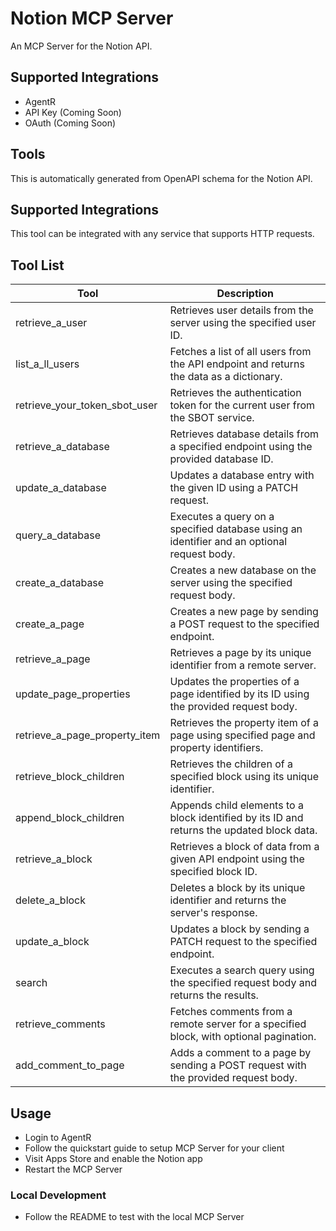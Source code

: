 
# Notion MCP Server

An MCP Server for the Notion API.

## Supported Integrations

- AgentR
- API Key (Coming Soon)
- OAuth (Coming Soon)

## Tools

This is automatically generated from OpenAPI schema for the Notion API.

## Supported Integrations

This tool can be integrated with any service that supports HTTP requests.

## Tool List

| Tool | Description |
|------|-------------|
| retrieve_a_user | Retrieves user details from the server using the specified user ID. |
| list_a_ll_users | Fetches a list of all users from the API endpoint and returns the data as a dictionary. |
| retrieve_your_token_sbot_user | Retrieves the authentication token for the current user from the SBOT service. |
| retrieve_a_database | Retrieves database details from a specified endpoint using the provided database ID. |
| update_a_database | Updates a database entry with the given ID using a PATCH request. |
| query_a_database | Executes a query on a specified database using an identifier and an optional request body. |
| create_a_database | Creates a new database on the server using the specified request body. |
| create_a_page | Creates a new page by sending a POST request to the specified endpoint. |
| retrieve_a_page | Retrieves a page by its unique identifier from a remote server. |
| update_page_properties | Updates the properties of a page identified by its ID using the provided request body. |
| retrieve_a_page_property_item | Retrieves the property item of a page using specified page and property identifiers. |
| retrieve_block_children | Retrieves the children of a specified block using its unique identifier. |
| append_block_children | Appends child elements to a block identified by its ID and returns the updated block data. |
| retrieve_a_block | Retrieves a block of data from a given API endpoint using the specified block ID. |
| delete_a_block | Deletes a block by its unique identifier and returns the server's response. |
| update_a_block | Updates a block by sending a PATCH request to the specified endpoint. |
| search | Executes a search query using the specified request body and returns the results. |
| retrieve_comments | Fetches comments from a remote server for a specified block, with optional pagination. |
| add_comment_to_page | Adds a comment to a page by sending a POST request with the provided request body. |



## Usage

- Login to AgentR
- Follow the quickstart guide to setup MCP Server for your client
- Visit Apps Store and enable the Notion app
- Restart the MCP Server

### Local Development

- Follow the README to test with the local MCP Server
